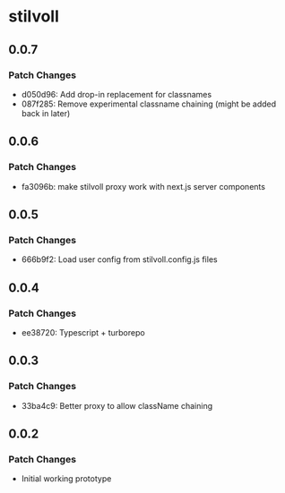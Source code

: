 # stilvoll

## 0.0.7

### Patch Changes

- d050d96: Add drop-in replacement for classnames
- 087f285: Remove experimental classname chaining (might be added back in later)

## 0.0.6

### Patch Changes

- fa3096b: make stilvoll proxy work with next.js server components

## 0.0.5

### Patch Changes

- 666b9f2: Load user config from stilvoll.config.js files

## 0.0.4

### Patch Changes

- ee38720: Typescript + turborepo

## 0.0.3

### Patch Changes

- 33ba4c9: Better proxy to allow className chaining

## 0.0.2

### Patch Changes

- Initial working prototype
